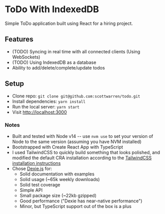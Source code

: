 # ToDo With IndexedDB

Simple ToDo application built using React for a hiring project.

## Features

- (TODO) Syncing in real time with all connected clients (Using WebSockets)
- (TODO) Using IndexedDB as a database
- Ability to add/delete/complete/update todos

## Setup

- Clone repo: `git clone git@github.com:scottwarren/todo.git`
- Install dependencies: `yarn install`
- Run the local server: `yarn start`
- Visit [http://localhost:3000]()

### Notes

- Built and tested with Node v14 -- use `nvm use` to set your version of Node to the same version (assuming you have NVM installed)
- Bootstrapped with Create React App with TypeScript
- I used TailwindCSS to quickly build something that looks polished, and modified the default CRA installation according to the [TailwindCSS installation instructions](https://tailwindcss.com/docs/guides/create-react-app)
- Chose [Dexie.js](https://dexie.org/) for:
  - Solid documentation with examples
  - Solid usage (~65k weekly downloads)
  - Solid test coverage
  - Simple API
  - Small package size (~22kb gzipped)
  - Good performance ("Dexie has near-native performance")
  - Minor, but TypeScript support out of the box is a plus
